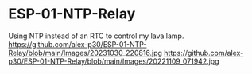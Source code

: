 # ESP-01-NTP-Relay
Using NTP instead of an RTC to control my lava lamp.
https://github.com/alex-p30/ESP-01-NTP-Relay/blob/main/Images/20231030_220816.jpg
https://github.com/alex-p30/ESP-01-NTP-Relay/blob/main/Images/20221109_071942.jpg

